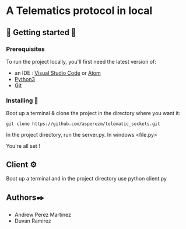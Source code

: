 # A Telematics protocol in local

## 🚀 Getting started 🚀

### Prerequisites

To run the project locally, you'll first need the latest version of: 
- an IDE : [Visual Studio Code](https://code.visualstudio.com/) or [Atom](https://atom.io/)
- [Python3](https://www.python.org/downloads/)
- [Git](https://git-scm.com/downloads)

### Installing 🔧

Boot up a terminal & clone the project in the directory where you want it: 

`git clone https://github.com/asperezm/telematic_sockets.git`

In the project directory, run the server.py. In windows <file location><file.py>

You're all set !

## Client ⚙️

Boot up a terminal and in the project directory use python client.py

## Authors✒️
- Andrew Perez Martinez
- Duvan Ramirez
